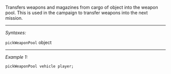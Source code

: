 Transfers weapons and magazines from cargo of object into the weapon pool. This is used in the campaign to transfer weapons into the next mission.


---
*Syntaxes:*

`pickWeaponPool` object

---
*Example 1:*

```sqf
pickWeaponPool vehicle player;
```